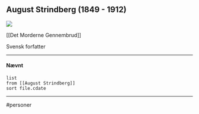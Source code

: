 ## August Strindberg (1849 - 1912)
![](https://duckduckgo.com/i/10d050c9.jpg)

[[Det Morderne Gennembrud]]

Svensk forfatter

---
#### Nævnt
```dataview 
list
from [[August Strindberg]]
sort file.cdate
```
---
#personer


